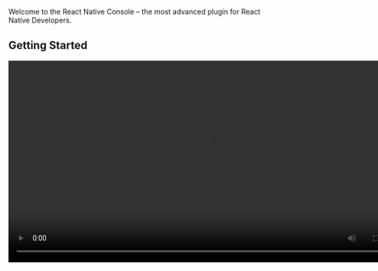 [//]: # (title: React Native Console)

<!-- Copyright 2000-2022 JetBrains s.r.o. and other contributors. Use of this source code is governed by the Apache 2.0 license that can be found in the LICENSE file. -->

Welcome to the React Native Console – the most advanced plugin for React Native Developers.

## Getting Started

<video src="Notes_1.mp4" title="Busy Plugin Developers #0" width="800"/>

<img src="screenshot_.gif" alt="" />

<table>
<tr>
<th>
Docs Trail
</th>
<th>
在线视频
</th>
</tr>
<tr>
<td>

* [](intellij_platform.md)
* [](about.md)

[//]: # (* []&#40;plugin_alternatives.md&#41;)

[//]: # (* []&#40;getting_started.md&#41;)

[//]: # (* []&#40;explore_api.md&#41;)

[//]: # (* []&#40;useful_links.md&#41;)

[//]: # (* []&#40;learning_resources.md&#41;)

</td>

<td width="50%">

观看 [让React Native开发爽到爆! 下载超30万精品国产IDEA插件iOS开发详解](https://www.bilibili.com/video/BV17d4y1u7hd) 来了解 [RN助手插件](https://plugins.jetbrains.com/plugin/9564-react-native-console).
<br/>
<br/>



</td>
</tr>
</table>

Please see [Getting Help](getting_help.md) if you encounter bugs in this guide or require help with missing content.

## Updates

> Gradle IntelliJ Plugin 1.x is now available, please update your Gradle build script [![GitHub Release](https://img.shields.io/github/release/jetbrains/gradle-intellij-plugin.svg?style=flat-square)](https://github.com/jetbrains/gradle-intellij-plugin/releases)
>
> [What's New & Upgrade Instructions](https://lp.jetbrains.com/gradle-intellij-plugin)
>
{type="note"}

See [Content Updates](content_updates.md) for the latest changes.

[Subscribe to Marketplace Developer News](https://jb.gg/mp-updates) to receive news and announcements.
Follow [JBPlatform](https://twitter.com/JBPlatform/) on Twitter and visit [JetBrains Platform Blog](https://blog.jetbrains.com/platform/).

Upgrading your plugin to the latest platform release?
Follow [](verifying_plugin_compatibility.md) and check [Incompatible Changes](api_changes_list.md) as well as [Notable Changes and Features](api_notable.md).

## Contribute

This guide is Open Source and licensed under Apache 2.0 and
[contributions](intellij-sdk-docs-original_CONTRIBUTING.md) are very welcome.
See also [](platform_contributions.md).
